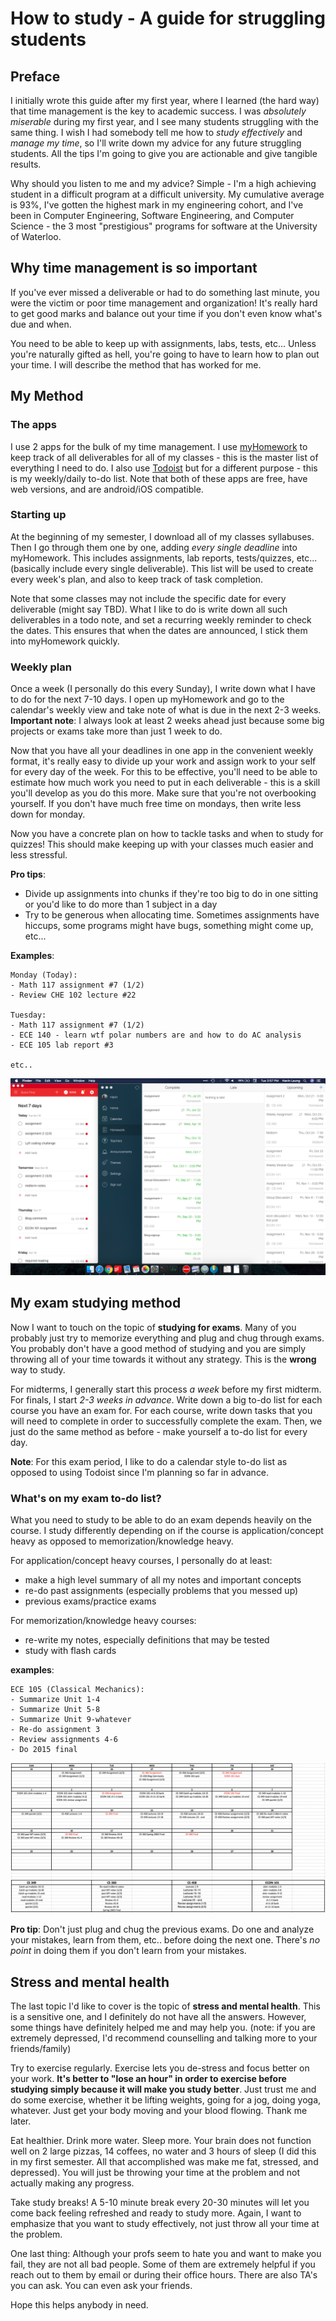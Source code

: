 # How to study - A guide for struggling students

## Preface

I initially wrote this guide after my first year, where I learned (the hard way) that time management is the key to academic success. I was *absolutely miserable* during my first year, and I see many students struggling with the same thing. I wish I had somebody tell me how to *study effectively* and *manage my time*, so I'll write down my advice for any future struggling students. All the tips I'm going to give you are actionable and give tangible results.

Why should you listen to me and my advice? Simple - I'm a high achieving student in a difficult program at a difficult university. My cumulative average is 93%, I've gotten the highest mark in my engineering cohort, and I've been in Computer Engineering, Software Engineering, and Computer Science - the 3 most "prestigious" programs for software at the University of Waterloo.

## Why time management is so important

If you've ever missed a deliverable or had to do something last minute, you were the victim or poor time management and organization! It's really hard to get good marks and balance out your time if you don't even know what's due and when.

You need to be able to keep up with assignments, labs, tests, etc... Unless you're naturally gifted as hell, you're going to have to learn how to plan out your time. I will describe the method that has worked for me.

## My Method

### The apps

I use 2 apps for the bulk of my time management. I use [myHomework](https://myhomeworkapp.com/) to keep track of all deliverables for all of my classes - this is the master list of everything I need to do. I also use [Todoist](https://todoist.com/) but for a different purpose - this is my weekly/daily to-do list. Note that both of these apps are free, have web versions, and are android/iOS compatible. 

### Starting up

At the beginning of my semester, I download all of my classes syllabuses. Then I go through them one by one, adding *every single deadline* into myHomework. This includes assignments, lab reports, tests/quizzes, etc... (basically include every single deliverable). This list will be used to create every week's plan, and also to keep track of task completion.

Note that some classes may not include the specific date for every deliverable (might say TBD). What I like to do is write down all such deliverables in a todo note, and set a recurring weekly reminder to check the dates. This ensures that when the dates are announced, I stick them into myHomework quickly.

### Weekly plan

Once a week (I personally do this every Sunday), I write down what I have to do for the next 7-10 days. I open up myHomework and go to the calendar's weekly view and take note of what is due in the next 2-3 weeks. **Important note**: I always look at least 2 weeks ahead just because some big projects or exams take more than just 1 week to do. 

Now that you have all your deadlines in one app in the convenient weekly format, it's really easy to divide up your work and assign work to your self for every day of the week. For this to be effective, you'll need to be able to estimate how much work you need to put in each deliverable - this is a skill you'll develop as you do this more. Make sure that you're not overbooking yourself. If you don't have much free time on mondays, then write less down for monday. 

Now you have a concrete plan on how to tackle tasks and when to study for quizzes! This should make keeping up with your classes much easier and less stressful.

**Pro tips**: 
* Divide up assignments into chunks if they're too big to do in one sitting or you'd like to do more than 1 subject in a day
* Try to be generous when allocating time. Sometimes assignments have hiccups, some programs might have bugs, something might come up, etc...

**Examples**:

    Monday (Today):
    - Math 117 assignment #7 (1/2)
    - Review CHE 102 lecture #22
    
    Tuesday:
    - Math 117 assignment #7 (1/2)
    - ECE 140 - learn wtf polar numbers are and how to do AC analysis
    - ECE 105 lab report #3
    
    etc..

![An example of what my Todoist and myHomework looks like](./schedule.png)

## My exam studying method

Now I want to touch on the topic of **studying for exams**. Many of you probably just try to memorize everything and plug and chug through exams. You probably don't have a good method of studying and you are simply throwing all of your time towards it without any strategy. This is the **wrong** way to study. 

For midterms, I generally start this process *a week* before my first midterm. For finals, I start *2-3 weeks in advance*. Write down a big to-do list for each course you have an exam for. For each course, write down tasks that you will need to complete in order to successfully complete the exam. Then, we just do the same method as before - make yourself a to-do list for every day. 

**Note**: For this exam period, I like to do a calendar style to-do list as opposed to using Todoist since I'm planning so far in advance.

### What's on my exam to-do list?

What you need to study to be able to do an exam depends heavily on the course. I study differently depending on if the course is application/concept heavy as opposed to memorization/knowledge heavy.

For application/concept heavy courses, I personally do at least:
* make a high level summary of all my notes and important concepts
* re-do past assignments (especially problems that you messed up)
* previous exams/practice exams

For memorization/knowledge heavy courses:
* re-write my notes, especially definitions that may be tested
* study with flash cards

**examples**:

    ECE 105 (Classical Mechanics):
    - Summarize Unit 1-4
    - Summarize Unit 5-8
    - Summarize Unit 9-whatever
    - Re-do assignment 3
    - Review assignments 4-6
    - Do 2015 final

![Example of ](./final_schedule.png)

**Pro tip**: Don't just plug and chug the previous exams. Do one and analyze your mistakes, learn from them, etc.. before doing the next one. There's *no point* in doing them if you don't learn from your mistakes.

## Stress and mental health

The last topic I'd like to cover is the topic of **stress and mental health**. This is a sensitive one, and I definitely do not have all the answers. However, some things have definitely helped me and may help you. (note: if you are extremely depressed, I'd recommend counselling and talking more to your friends/family)

Try to exercise regularly. Exercise lets you de-stress and focus better on your work. **It's better to "lose an hour" in order to exercise before studying simply because it will make you study better**. Just trust me and do some exercise, whether it be lifting weights, going for a jog, doing yoga, whatever. Just get your body moving and your blood flowing. Thank me later.

Eat healthier. Drink more water. Sleep more. Your brain does not function well on 2 large pizzas, 14 coffees, no water and 3 hours of sleep (I did this in my first semester. All that accomplished was make me fat, stressed, and depressed). You will just be throwing your time at the problem and not actually making any progress.

Take study breaks! A 5-10 minute break every 20-30 minutes will let you come back feeling refreshed and ready to study more. Again, I want to emphasize that you want to study effectively, not just throw all your time at the problem.

One last thing: Although your profs seem to hate you and want to make you fail, they are not all bad people. Some of them are extremely helpful if you reach out to them by email or during their office hours. There are also TA's you can ask. You can even ask your friends.

Hope this helps anybody in need.
